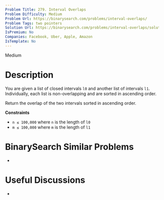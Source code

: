 ```yaml
---
Problem Title: 279. Interval Overlaps
Problem Difficulty: Medium
Problem Url: https://binarysearch.com/problems/interval-overlaps/
Problem Tags: two pointers
Solution Url: https://binarysearch.com/problems/interval-overlaps/solutions/
IsPremium: No
Companies: Facebook, Uber, Apple, Amazon
IsTemplate: No
---
```


<span style="color: ;">Medium</span>

# Description

You are given a list of closed intervals `l0` and another list of intervals `l1`. Individually, each list is non-overlapping and are sorted in ascending order.

Return the overlap of the two intervals sorted in ascending order.

**Constraints**
- `n ≤ 100,000` where `n` is the length of `l0`
- `m ≤ 100,000` where `m` is the length of `l1`

# BinarySearch Similar Problems

- []()

# Useful Discussions

- []()
